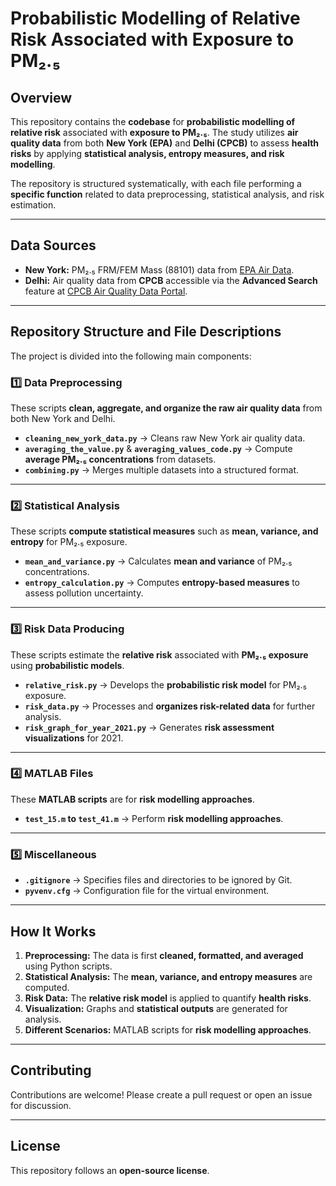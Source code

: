 # Probabilistic Modelling of Relative Risk Associated with Exposure to PM₂.₅

## Overview
This repository contains the **codebase** for **probabilistic modelling of relative risk** associated with **exposure to PM₂.₅**. The study utilizes **air quality data** from both **New York (EPA)** and **Delhi (CPCB)** to assess **health risks** by applying **statistical analysis, entropy measures, and risk modelling**.

The repository is structured systematically, with each file performing a **specific function** related to data preprocessing, statistical analysis, and risk estimation.

---

## Data Sources
- **New York:** PM₂.₅ FRM/FEM Mass (88101) data from [EPA Air Data](https://aqs.epa.gov/aqsweb/airdata/download_files.html).
- **Delhi:** Air quality data from **CPCB** accessible via the **Advanced Search** feature at [CPCB Air Quality Data Portal](https://airquality.cpcb.gov.in/ccr/#/caaqm-dashboard-all/caaqm-landing).

---

## Repository Structure and File Descriptions

The project is divided into the following main components:

### 1️⃣ Data Preprocessing
These scripts **clean, aggregate, and organize the raw air quality data** from both New York and Delhi.
- **`cleaning_new_york_data.py`** → Cleans raw New York air quality data.
- **`averaging_the_value.py`** & **`averaging_values_code.py`** → Compute **average PM₂.₅ concentrations** from datasets.
- **`combining.py`** → Merges multiple datasets into a structured format.

---

### 2️⃣ Statistical Analysis
These scripts **compute statistical measures** such as **mean, variance, and entropy** for PM₂.₅ exposure.
- **`mean_and_variance.py`** → Calculates **mean and variance** of PM₂.₅ concentrations.
- **`entropy_calculation.py`** → Computes **entropy-based measures** to assess pollution uncertainty.

---

### 3️⃣ Risk Data Producing
These scripts estimate the **relative risk** associated with **PM₂.₅ exposure** using **probabilistic models**.
- **`relative_risk.py`** → Develops the **probabilistic risk model** for PM₂.₅ exposure.
- **`risk_data.py`** → Processes and **organizes risk-related data** for further analysis.
- **`risk_graph_for_year_2021.py`** → Generates **risk assessment visualizations** for 2021.

---

### 4️⃣ MATLAB Files
These **MATLAB scripts** are for **risk modelling approaches**.
- **`test_15.m` to `test_41.m`** → Perform **risk modelling approaches**.

---

### 5️⃣ Miscellaneous
- **`.gitignore`** → Specifies files and directories to be ignored by Git.
- **`pyvenv.cfg`** → Configuration file for the virtual environment.

---

## How It Works
1. **Preprocessing:** The data is first **cleaned, formatted, and averaged** using Python scripts.
2. **Statistical Analysis:** The **mean, variance, and entropy measures** are computed.
3. **Risk Data:** The **relative risk model** is applied to quantify **health risks**.
4. **Visualization:** Graphs and **statistical outputs** are generated for analysis.
5. **Different Scenarios:** MATLAB scripts for **risk modelling approaches**.

---

## Contributing
Contributions are welcome! Please create a pull request or open an issue for discussion.

---

## License
This repository follows an **open-source license**.
